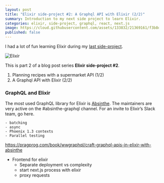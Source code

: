 ```yaml
---
layout: post
title: "Elixir side-project #2: A Graphql API with Elixir (2/2)"
summary: Introduction to my next side project to learn Elixir.
categories: elixir, side-project, graphql, react, next.js
image: https://cloud.githubusercontent.com/assets/133832/21369161/f3b8dae6-c705-11e6-8f9e-2195ebb85a95.png
published: false
---
```


I had a lot of fun learning Elixir during my [last side-project](/post/learning-elixir-first-side-project). 

![Elixir](https://user-images.githubusercontent.com/133832/30913555-ede256ac-a390-11e7-8f3a-b8e70b00e702.png)

This is part 2 of a blog post series **Elixir side-project #2**.
1. Planning recipes with a supermarket API (1/2)
2. A Graphql API with Elixir (2/2)

### GraphQL and Elixir 
The most used GraphQL library for Elixir is [Absinthe](http://absinthe-graphql.org). The maintainers are very active on the 
#absinthe-graphql channel. For an invite to Elixir’s Slack team, go here.


	- batching
	- async
	- Phoenix 1.3 contexts
	- Parallel testing

https://pragprog.com/book/wwgraphql/craft-graphql-apis-in-elixir-with-absinthe


- Frontend for elixir 
	- Separate deployment vs complexity 
	- start next.js process with elixir
	- proxy requests 
